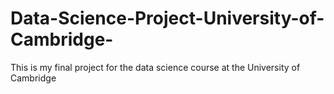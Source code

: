 # Data-Science-Project-University-of-Cambridge-
This is my final project for the data science course at the University of Cambridge
